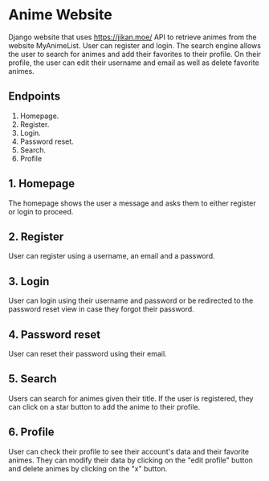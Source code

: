 # Anime Website
Django website that uses https://jikan.moe/ API to retrieve animes from the website MyAnimeList.
User can register and login. The search engine allows the user to search for animes and add their favorites to their profile. On their profile, the user can edit their username and email as well as delete favorite animes.


## Endpoints 
1. Homepage.
2. Register.
3. Login.
4. Password reset.
5. Search.
6. Profile

## 1. Homepage
The homepage shows the user a message and asks them to either register or login to proceed.

## 2. Register
User can register using a username, an email and a password.

## 3. Login
User can login using their username and password or be redirected to the password reset view in case they forgot their password. 

## 4. Password reset
User can reset their password using their email.

## 5. Search
Users can search for animes given their title. If the user is registered, they can click on a star button to add the anime to their profile. 

## 6. Profile
User can check their profile to see their account's data and their favorite animes. They can modify their data by clicking on the "edit profile" button and delete animes by clicking on the "x" button.
